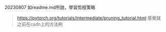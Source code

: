 20230807 如readme.md所說，學習剪枝策略
> https://pytorch.org/tutorials/intermediate/pruning_tutorial.html
> 感覺就之前在csdn上的方法咧
> 
